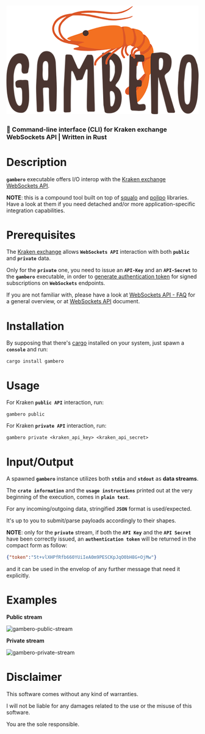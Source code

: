 ![gambero](./gambero-logo.png)
=

### 🦐 Command-line interface (CLI) for Kraken exchange WebSockets API | Written in Rust

# Description

**```gambero```** executable offers I/O interop with the [Kraken exchange WebSockets API](https://support.kraken.com/hc/en-us/sections/360003493672-WebSocket-API).

**NOTE**: this is a compound tool built on top of [squalo](https://crates.io/crates/squalo) and [polipo](https://crates.io/crates/polipo) libraries. Have a look at them if you need detached and/or more application-specific integration capabilities.

# Prerequisites

The [Kraken exchange](https://kraken.com) allows **```WebSockets API```** interaction with both **```public```** and **```private```** data.

Only for the **```private```** one, you need to issue an **```API-Key```** and an **```API-Secret```** to the **```gambero```** executable, in order to [generate authentication token](https://www.kraken.com/features/api#ws-auth) for signed subscriptions on **```WebSockets```** endpoints.

If you are not familiar with, please have a look at [WebSockets API - FAQ](https://support.kraken.com/hc/en-us/articles/360022326871-Kraken-WebSocket-API-Frequently-Asked-Questions#1) for a general overview, or at [WebSockets API](https://docs.kraken.com/websockets/) document.

# Installation

By supposing that there's [cargo](https://doc.rust-lang.org/cargo/) installed on your system, just spawn a **```console```** and run:

```console
cargo install gambero
```

# Usage

For Kraken **```public API```** interaction, run:

```console
gambero public
```

For Kraken **```private API```** interaction, run:

```console
gambero private <kraken_api_key> <kraken_api_secret>
```

# Input/Output

A spawned **```gambero```** instance utilizes both **```stdin```** and **```stdout```** as **data streams**.

The **```crate information```** and the **```usage instructions```** printed out at the very beginning of the execution, comes in **```plain text```**.

For any incoming/outgoing data, stringified **```JSON```** format is used/expected.

It's up to you to submit/parse payloads accordingly to their shapes.

**NOTE**: only for the **```private```** stream, if both the **```API Key```** and the **```API Secret```** have been correctly issued, an **```authentication token```** will be returned in the compact form as follow:

```json
{"token":"5t+vlXHPfRfb660YUiIeA0m9PESCKpJqO0bH8G+OjMw"}
```

and it can be used in the envelop of any further message that need it explicitly.

# Examples

**Public stream**

![gambero-public-stream](../media/../gambero/media/gambero-public-stream.gif)

**Private stream**

![gambero-private-stream](../media/../gambero/media/gambero-private-stream.gif)

# Disclaimer

This software comes without any kind of warranties.

I will not be liable for any damages related to the use or the misuse of this software.

You are the sole responsible.
